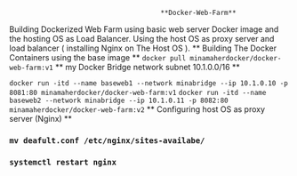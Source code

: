                                           **Docker-Web-Farm**
Building Dockerized Web Farm using basic web server Docker image and the hosting OS as Load Balancer.
Using the host OS as proxy server and load balancer ( installing Nginx on The Host OS ).
                    ** Building The Docker Containers using the base image **
`docker pull minamaherdocker/docker-web-farm:v1`
                   ** my Docker Bridge network subnet 10.1.0.0/16 **

`docker run -itd --name baseweb1 --network minabridge --ip 10.1.0.10 -p 8081:80 minamaherdocker/docker-web-farm:v1`
`docker run -itd --name baseweb2 --network minabridge --ip 10.1.0.11 -p 8082:80 minamaherdocker/docker-web-farm:v2`
                   ** Configuring host OS as proxy server (Nginx) **
### `mv deafult.conf /etc/nginx/sites-availabe/`
### `systemctl restart nginx`
